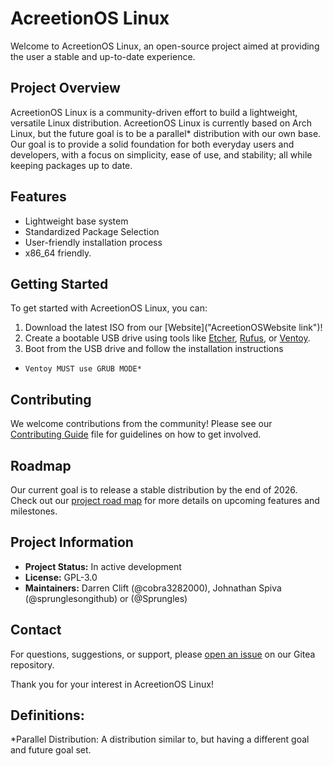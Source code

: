 # AcreetionOS Linux

Welcome to AcreetionOS Linux, an open-source project aimed at providing the user a stable and up-to-date experience.

## Project Overview

AcreetionOS Linux is a community-driven effort to build a lightweight, versatile Linux distribution. AcreetionOS Linux is currently based on Arch Linux, but the future goal is to be a parallel* distribution with our own base. Our goal is to provide a solid foundation for both everyday users and developers, with a focus on simplicity, ease of use, and stability; all while keeping packages up to date.

## Features

- Lightweight base system
- Standardized Package Selection
- User-friendly installation process
- x86_64 friendly.

## Getting Started

To get started with AcreetionOS Linux, you can:

1. Download the latest ISO from our [Website]("AcreetionOSWebsite link")!
2. Create a bootable USB drive using tools like [Etcher]("https://etcher.balena.io/#download-etcher"), [Rufus]("https://rufus.ie/en/"), or [Ventoy]("https://ventoy.net/en/index.html").
3. Boot from the USB drive and follow the installation instructions

*     Ventoy MUST use GRUB MODE*
## Contributing

We welcome contributions from the community! Please see our [Contributing Guide]("https://github.com/AcreetionOS/AcreetionOSDocumentationPlan/blob/main/documentation/contributor-guide.md") file for guidelines on how to get involved.

## Roadmap

Our current goal is to release a stable distribution by the end of 2026. Check out our [project road map]("https://darrengames.ddns.net:30008/cobra3282000/AcreetionOS/projects/2") for more details on upcoming features and milestones.

## Project Information

- **Project Status:** In active development
- **License:** GPL-3.0
- **Maintainers:** Darren Clift (@cobra3282000), Johnathan Spiva (@sprunglesongithub) or (@Sprungles)


## Contact

For questions, suggestions, or support, please [open an issue](https://gitea.example.com/accretion-linux/issues) on our Gitea repository.

Thank you for your interest in AcreetionOS Linux!


## Definitions:

*Parallel Distribution: A distribution similar to, but having a different goal and future goal set.
